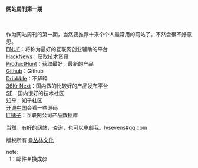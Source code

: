 <h4>网站周刊第一期</h4>
<br/>

作为网站周刊的第一期，当然要推荐十来个个人最常用的网站了。不然会很不好意思。<br/>
<a href="http://enue.cn">ENUE</a>：将称为最好的互联网创业辅助的平台<br/>
<a href="https://news.ycombinator.com">HackNews</a>：获取技术资讯<br/>
<a href="http://www.producthunt.com/">ProductHunt</a>：获取最好，最新的产品<br/>
<a href="https://github.com">Github</a>：Github<br/>
<a href="https://dribbble.com/">Dribbble</a>：不解释<br/>
<a href="http://next.36kr.com/posts">36Kr Next</a>：国内做的比较好的产品发布平台<br/>
<a href="http://segmentfault.com/">SF</a>：国内很好的技术社区<br/>
<a href="http://www.zhihu.com">知乎</a>：知乎社区<br/>
<a href="http://www.oschina.net/">开源中国</a>会看一些源码<br/>
<a href="http://itjuzi.com/">IT橘子</a>：互联网公司产品数据库<br/>



当然，有好的网站，咨询，也可以电邮我。lvsevens#qq.com
<br/>

版权所有 <a href="http://enue.cn">&copy;丛林文化</a>
<br/>
<p>note:<br/>
  &nbsp;&nbsp;1：邮件＃换成@
</p>  
